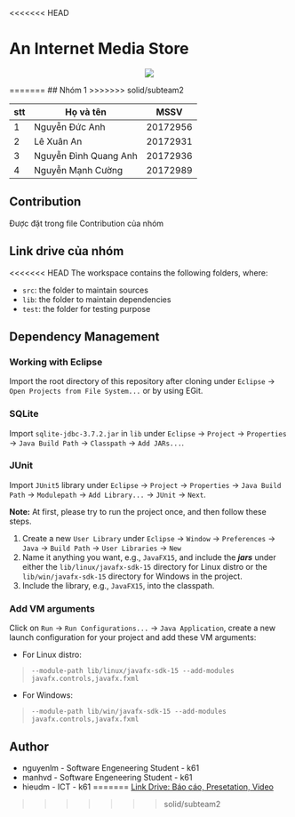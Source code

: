 <<<<<<< HEAD
#  An Internet Media Store
<p align="center">
  <img src="assets/images/aims_cover_image.png" />
</p>
=======
## Nhóm 1
>>>>>>> solid/subteam2

| stt | Họ và tên             | MSSV     |
| --- | --------------------- | -------- |
| 1   | Nguyễn Đức Anh        | 20172956 |
| 2   | Lê Xuân An            | 20172931 |
| 3   | Nguyễn Đình Quang Anh | 20172936 |
| 4   | Nguyễn Mạnh Cường     | 20172989 |

## Contribution

Được đặt trong file Contribution của nhóm
## Link drive của nhóm

<<<<<<< HEAD
The workspace contains the following folders, where:

- `src`: the folder to maintain sources
- `lib`: the folder to maintain dependencies
- `test`: the folder for testing purpose

## Dependency Management
### Working with Eclipse
Import the root directory of this repository after cloning under `Eclipse` -> `Open Projects from File System...` or by using EGit.

### SQLite
Import `sqlite-jdbc-3.7.2.jar` in `lib` under `Eclipse` -> `Project` -> `Properties` -> `Java Build Path` -> `Classpath` -> `Add JARs...`.


### JUnit
Import `JUnit5` library under `Eclipse` -> `Project` -> `Properties` -> `Java Build Path` -> `Modulepath` -> `Add Library...` -> `JUnit` -> `Next`.


**Note:** At first, please try to run the project once, and then follow these steps.
1. Create a new `User Library` under `Eclipse` -> `Window` -> `Preferences` -> `Java` -> `Build Path` -> `User Libraries` -> `New`
2. Name it anything you want, e.g., `JavaFX15`, and include the ***jars*** under either the `lib/linux/javafx-sdk-15` directory for Linux distro or the `lib/win/javafx-sdk-15` directory for Windows in the project.
3. Include the library, e.g., `JavaFX15`, into the classpath.

### Add VM arguments
Click on `Run` -> `Run Configurations...`  -> `Java Application`, create a new launch configuration for your project and add these VM arguments:
- For Linux distro: 
> `--module-path lib/linux/javafx-sdk-15 --add-modules javafx.controls,javafx.fxml`
- For Windows:
> `--module-path lib/win/javafx-sdk-15 --add-modules javafx.controls,javafx.fxml`

## Author
- nguyenlm - Software Engeneering Student - k61
- manhvd   - Software Engeneering Student - k61
- hieudm   - ICT - k61
=======
[Link Drive: Báo cáo, Presetation, Video](https://drive.google.com/drive/folders/1H57cviWPkO1iKE4HnHHfr72_k01Mm1Pj)
>>>>>>> solid/subteam2
